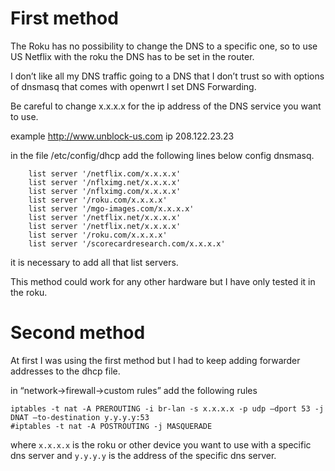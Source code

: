 <!-- 
.. title: Using US netflix with roku and openwrt
.. slug: using-us-netflix-with-roku-and-openwrt
.. date: 2014-08-29 21:30:19 UTC-06:00
.. tags: 
.. category: 
.. link: 
.. description: 
.. type: text
-->

# First method

The Roku has no possibility to change the DNS to a specific one, so to use US Netflix with the roku the DNS has to be set in  the router.

I don’t like all my DNS traffic going to a DNS that I don’t trust so with options of dnsmasq that comes with openwrt I set DNS Forwarding.

Be careful to change x.x.x.x for the ip address of the DNS service you want to use.

example http://www.unblock-us.com ip 208.122.23.23

in the file /etc/config/dhcp add the following lines below config dnsmasq.

```
    list server '/netflix.com/x.x.x.x'
    list server '/nflximg.net/x.x.x.x'
    list server '/nflximg.com/x.x.x.x'
    list server '/roku.com/x.x.x.x'
    list server '/mgo-images.com/x.x.x.x'
    list server '/netflix.net/x.x.x.x'
    list server '/netflix.net/x.x.x.x'
    list server '/roku.com/x.x.x.x'
    list server '/scorecardresearch.com/x.x.x.x'
```

it is necessary to add all that list servers.

This method could work for any other hardware but I have only tested it in the roku.

# Second method

At first I was using the first method but I had to keep adding forwarder addresses to the dhcp file.

in “network->firewall->custom rules” add the following rules

```
iptables -t nat -A PREROUTING -i br-lan -s x.x.x.x -p udp –dport 53 -j DNAT –to-destination y.y.y.y:53
#iptables -t nat -A POSTROUTING -j MASQUERADE
```

where `x.x.x.x` is the roku or other device you want to use with a specific dns server and `y.y.y.y` is the address of the specific dns server.

